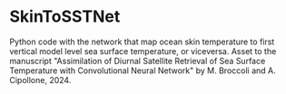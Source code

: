 # SkinToSSTNet
Python code with the network that map ocean skin temperature to first vertical model level sea surface temperature, or viceversa. 
Asset to the manuscript "Assimilation of Diurnal Satellite Retrieval of Sea Surface Temperature with Convolutional Neural Network" by M. Broccoli and A. Cipollone, 2024.


